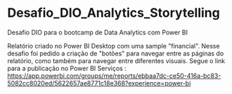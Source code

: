# Desafio_DIO_Analytics_Storytelling
Desafio DIO para o bootcamp de Data Analytics com Power BI


Relatório criado no Power BI Desktop com uma sample "financial". Nesse desafio foi pedido a criação de "botões" para navegar entre as páginas do relatório, como também para navegar entre diferentes visuais. 
Segue o link para a publicação no Power BI Serviços : https://app.powerbi.com/groups/me/reports/ebbaa7dc-ce50-416a-bc83-5082cc8020ed/5622657ae8771c18e368?experience=power-bi
